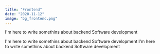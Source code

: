 ```yaml
---
title: "Frontend"
date: "2020-11-12"
image: "bg_frontend.png"
---
```


I'm here to write somethins about backend Software development

I'm here to write somethins about backend Software development
I'm here to write somethins about backend Software development
